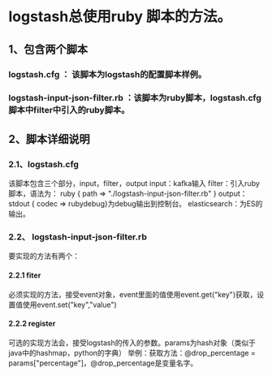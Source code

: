 # logstash总使用ruby 脚本的方法。
## 1、包含两个脚本
### logstash.cfg ： 该脚本为logstash的配置脚本样例。
### logstash-input-json-filter.rb ：该脚本为ruby脚本，logstash.cfg脚本中filter中引入的ruby脚本。
## 2、脚本详细说明
### 2.1、logstash.cfg
该脚本包含三个部分，input，filter，output
input：kafka输入
filter：引入ruby脚本，语法为：
       ruby {
              path => "./logstash-input-json-filter.rb"
       }
output：stdout { codec => rubydebug}为debug输出到控制台。
        elasticsearch：为ES的输出。
 
### 2.2、 logstash-input-json-filter.rb
要实现的方法有两个：
#### 2.2.1 fiter
必须实现的方法，接受event对象，event里面的值使用event.get("key")获取，设置值使用event.set("key","value")
#### 2.2.2 register
可选的实现方法会，接受logstash的传入的参数。params为hash对象（类似于java中的hashmap，python的字典）
举例：获取方法：@drop_percentage = params["percentage"]，@drop_percentage是变量名字。
